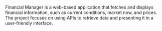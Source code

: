 Financial Manager is a web-based application that fetches and displays financial information, such as current conditions, market now, and prices. The project focuses on using APIs to retrieve data and presenting it in a user-friendly interface.

